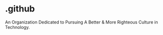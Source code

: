 # .github
An Organization Dedicated to Pursuing A Better &amp; More Righteous Culture in Technology.
